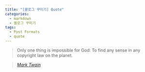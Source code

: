 ```yaml
---
title: "[블로그 꾸미기] Quote"
categories: 
  - markdown
  - 블로그 꾸미기
tags:
  - Post Formats
  - quote
---
```


> Only one thing is impossible for God: To find any sense in any copyright law on the planet.
  
> <cite><a href="http://www.brainyquote.com/quotes/quotes/m/marktwain163473.html">Mark Twain</a></cite>